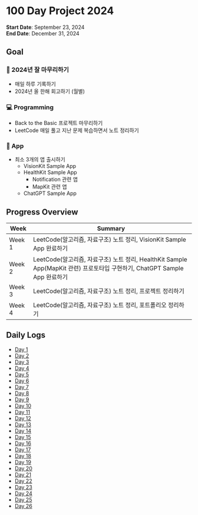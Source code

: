 # 100 Day Project 2024

**Start Date**: September 23, 2024  
**End Date**: December 31, 2024

## Goal
### 🌿 2024년 잘 마무리하기
- 매일 하루 기록하기
- 2024년 올 한해 회고하기 (월별)

### 💻 Programming
- Back to the Basic 프로젝트 마무리하기
- LeetCode 매일 풀고 지난 문제 복습하면서 노트 정리하기

### 💎 App
- 최소 3개의 앱 출시하기
  - VisionKit Sample App
  - HealthKit Sample App
    - Notification 관련 앱
    - MapKit 관련 앱
  - ChatGPT Sample App

## Progress Overview

| Week | Summary |
|------|---------|
| Week 1 | LeetCode(알고리즘, 자료구조) 노트 정리, VisionKit Sample App 완료하기 |
| Week 2 | LeetCode(알고리즘, 자료구조) 노트 정리, HealthKit Sample App(MapKit 관련) 프로토타입 구현하기, ChatGPT Sample App 완료하기 |
| Week 3 | LeetCode(알고리즘, 자료구조) 노트 정리, 프로젝트 정리하기 |
| Week 4 | LeetCode(알고리즘, 자료구조) 노트 정리, 포트폴리오 정리하기 |

## Daily Logs
- [Day 1](./Day%201.md)
- [Day 2](./Day%202.md)
- [Day 3](./Day%203.md)
- [Day 4](./Day%204.md)
- [Day 5](./Day%205.md)
- [Day 6](./Day%206.md)
- [Day 7](./Day%207.md)
- [Day 8](./Day%208.md)
- [Day 9](./Day%209.md)
- [Day 10](./Day%2010.md)
- [Day 11](./Day%2011.md)
- [Day 12](./Day%2012.md)
- [Day 13](./Day%2013.md)
- [Day 14](./Day%2014.md)
- [Day 15](./Day%2015.md)
- [Day 16](./Day%2016.md)
- [Day 17](./Day%2017.md)
- [Day 18](./Day%2018.md)
- [Day 19](./Day%2019.md)
- [Day 20](./Day%2020.md)
- [Day 21](./Day%2021.md)
- [Day 22](./Day%2022.md)
- [Day 23](./Day%2023.md)
- [Day 24](./Day%2024.md)
- [Day 25](./Day%2025.md)
- [Day 26](./Day%2026.md)